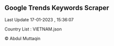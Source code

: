 

## Google Trends Keywords Scraper 
 
Last Update 17-01-2023 , 15:36:07

Country List :
VIETNAM.json



© Abdul Muttaqin 
